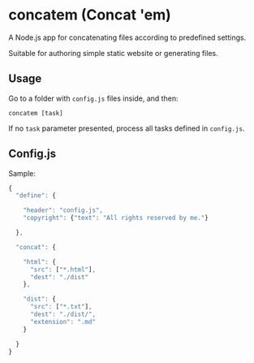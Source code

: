 concatem (Concat 'em)
====================

A Node.js app for concatenating files according to predefined settings.

Suitable for authoring simple static website or generating files.

Usage
------

Go to a folder with `config.js` files inside, and then:

`concatem [task]`

If no `task` parameter presented, process all tasks defined in `config.js`.

Config.js
---------

Sample:

~~~javascript
{
  "define": {

    "header": "config.js",
    "copyright": {"text": "All rights reserved by me."}

  },

  "concat": {

    "html": {
      "src": ["*.html"],
      "dest": "./dist"
    },

    "dist": {
      "src": ["*.txt"],
      "dest": "./dist/",
      "extension": ".md"
    }

  }
}
~~~
